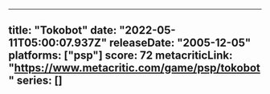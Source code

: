 
---
title: "Tokobot"
date: "2022-05-11T05:00:07.937Z"
releaseDate: "2005-12-05"
platforms: ["psp"]
score: 72
metacriticLink: "https://www.metacritic.com/game/psp/tokobot"
series: []
---
